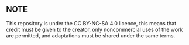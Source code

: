 ## NOTE
This repository is under the CC BY-NC-SA 4.0 licence, this means that credit must be given to the creator, only noncommercial uses of the work are permitted, and adaptations must be shared under the same terms.
